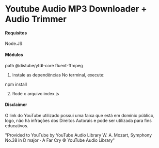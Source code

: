 # Youtube Audio MP3 Downloader + Audio Trimmer

#### Requisitos
Node.JS

#### Módulos
path 
@distube/ytdl-core
fluent-ffmpeg


1. Instale as dependências
No terminal, execute:

npm install

2. Rode o arquivo index.js 

#### Disclaimer

O link do YouTube utilizado possui uma faixa que está em domínio público, logo, não há infrações dos Direitos Autorais e pode ser utilizada para fins educativos.

"Provided to YouTube by YouTube Audio Library
W. A. Mozart, Symphony No.38 in D major · A Far Cry
℗ YouTube Audio Library"